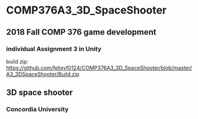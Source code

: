 # COMP376A3_3D_SpaceShooter

## 2018 Fall COMP 376 game development 

### individual Assignment 3 in Unity

build zip: https://github.com/felixyf0124/COMP376A3_3D_SpaceShooter/blob/master/A3_3DSpaceShooter/Build.zip

## 3D space shooter

### Concordia University
